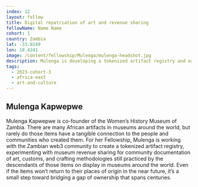 ```yaml
---
index: 12
layout: fellow
title: Digital repatriation of art and revenue sharing
fellowName: Name Name
cohort: 1
country: Zambia
lat: -33.9249
lon: 18.4241
image: /content/fellowship/Mulenga/mulenga-headshot.jpg
description: Mulenga is developing a tokenized artifact registry and experimenting with museum revenue sharing for community documentation of art, customs, and crafting practices.
tags:
  - 2023-cohort-3
  - africa-east
  - art-and-culture
---
```


## Mulenga Kapwepwe

Mulenga Kapwepwe is co-founder of the Women’s History Museum of Zambia. There are many African artifacts in museums around the world, but rarely do those items have a tangible connection to the people and communities who created them. For her Fellowship, Mulenga is working with the Zambian web3 community to create a tokenized artifact registry, experimenting with museum revenue sharing for community documentation of art, customs, and crafting methodologies still practiced by the descendants of those items on display in museums around the world. Even if the items won’t return to their places of origin in the near future, it’s a small step toward bridging a gap of ownership that spans centuries.
